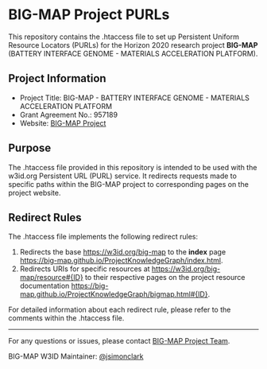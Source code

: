 # BIG-MAP Project PURLs

This repository contains the .htaccess file to set up Persistent Uniform Resource Locators (PURLs) for the Horizon 2020 research project **BIG-MAP** (BATTERY INTERFACE GENOME - MATERIALS ACCELERATION PLATFORM).

## Project Information

- Project Title: BIG-MAP - BATTERY INTERFACE GENOME - MATERIALS ACCELERATION PLATFORM
- Grant Agreement No.: 957189
- Website: [BIG-MAP Project](https://www.big-map.eu/)

## Purpose

The .htaccess file provided in this repository is intended to be used with the w3id.org Persistent URL (PURL) service. It redirects requests made to specific paths within the BIG-MAP project to corresponding pages on the project website.

## Redirect Rules

The .htaccess file implements the following redirect rules:

1. Redirects the base <https://w3id.org/big-map> to the **index** page <https://big-map.github.io/ProjectKnowledgeGraph/index.html>.
2. Redirects URIs for specific resources at <https://w3id.org/big-map/resource#{ID}> to their respective pages on the project resource documentation <https://big-map.github.io/ProjectKnowledgeGraph/bigmap.html#{ID}>.

For detailed information about each redirect rule, please refer to the comments within the .htaccess file.

---

For any questions or issues, please contact [BIG-MAP Project Team](mailto:simon.clark@sintef.no).

BIG-MAP W3ID Maintainer: [@jsimonclark](https://github.com/jsimonclark)
